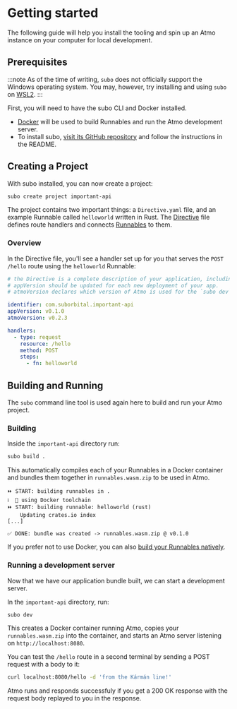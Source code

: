 # Getting started

The following guide will help you install the tooling and spin up an Atmo instance on your computer for local development.

## Prerequisites

:::note
As of the time of writing, `subo` does not officially support the Windows operating system. You may, however, try installing and using `subo` on [WSL2](https://docs.microsoft.com/en-us/windows/wsl/about#what-is-wsl-2).
:::

First, you will need to have the subo CLI and Docker installed.

- [Docker](https://www.docker.com/get-started) will be used to build Runnables and run the Atmo development server.
- To install subo, [visit its GitHub repository](https://github.com/suborbital/subo) and follow the instructions in the README.

## Creating a Project

With subo installed, you can now create a project:

```sh
subo create project important-api
```

The project contains two important things: a `Directive.yaml` file,
and an example Runnable called `helloworld` written in Rust.
The [Directive](./concepts/the-directive.md) file defines route
handlers and connects [Runnables](./concepts/runnables.md) to them.

### Overview

In the Directive file, you'll see a handler set up for you that
serves the `POST /hello` route using the `helloworld` Runnable:

```yaml
# the Directive is a complete description of your application, including all of its business logic.
# appVersion should be updated for each new deployment of your app.
# atmoVersion declares which version of Atmo is used for the `subo dev` command.

identifier: com.suborbital.important-api
appVersion: v0.1.0
atmoVersion: v0.2.3

handlers:
  - type: request
    resource: /hello
    method: POST
    steps:
      - fn: helloworld
```

## Building and Running

The `subo` command line tool is used again here to build and run your Atmo project.

### Building

Inside the `important-api` directory run:

```bash
subo build .
```

This automatically compiles each of your Runnables in a Docker container and bundles
them together in `runnables.wasm.zip` to be used in Atmo.

```no-copy
⏩ START: building runnables in .
ℹ️  🐳 using Docker toolchain
⏩ START: building runnable: helloworld (rust)
    Updating crates.io index
[...]

✅ DONE: bundle was created -> runnables.wasm.zip @ v0.1.0
```

If you prefer not to use Docker, you can also [build your Runnables natively](https://github.com/suborbital/subo/blob/main/docs/get-started.md#building-without-docker).

### Running a development server

Now that we have our application bundle built, we can start a development server.

In the `important-api` directory, run:

```bash
subo dev
```

This creates a Docker container running Atmo, copies your `runnables.wasm.zip` into
the container, and starts an Atmo server listening on `http://localhost:8080`.

You can test the `/hello` route in a second terminal by sending a POST request
with a body to it:

```bash
curl localhost:8080/hello -d 'from the Kármán line!'
```

Atmo runs and responds successfuly if you get a 200 OK response with the request body replayed to you in the response.
